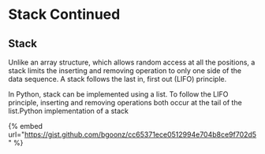 # Stack Continued

## Stack <a id="cb03"></a>

Unlike an array structure, which allows random access at all the positions, a stack limits the inserting and removing operation to only one side of the data sequence. A stack follows the last in, first out \(LIFO\) principle.

In Python, stack can be implemented using a list. To follow the LIFO principle, inserting and removing operations both occur at the tail of the list.Python implementation of a stack

{% embed url="https://gist.github.com/bgoonz/cc65371ece0512994e704b8ce9f702d5" %}
